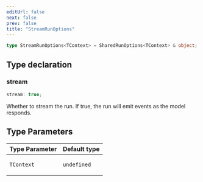 ```yaml
---
editUrl: false
next: false
prev: false
title: "StreamRunOptions"
---
```


```ts
type StreamRunOptions<TContext> = SharedRunOptions<TContext> & object;
```

## Type declaration

### stream

```ts
stream: true;
```

Whether to stream the run. If true, the run will emit events as the model responds.

## Type Parameters

<table>
<thead>
<tr>
<th>Type Parameter</th>
<th>Default type</th>
</tr>
</thead>
<tbody>
<tr>
<td>

`TContext`

</td>
<td>

`undefined`

</td>
</tr>
</tbody>
</table>
